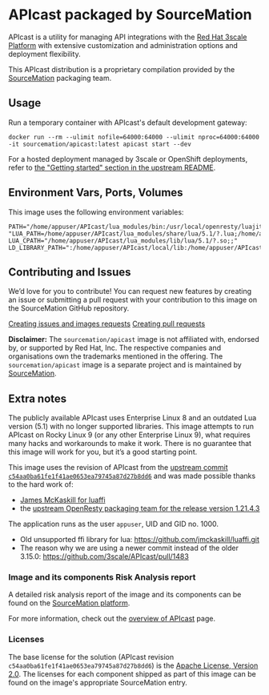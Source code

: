 # APIcast packaged by SourceMation

APIcast is a utility for managing API integrations with the [Red Hat 3scale
Platform](https://www.redhat.com/en/technologies/jboss-middleware/3scale) with
extensive customization and administration options and deployment flexibility.

This APIcast distribution is a proprietary compilation provided by the
[SourceMation](https://sourcemation.com) packaging team.

## Usage

Run a temporary container with APIcast's default development gateway:

```
docker run --rm --ulimit nofile=64000:64000 --ulimit nproc=64000:64000 -it sourcemation/apicast:latest apicast start --dev
```

For a hosted deployment managed by 3scale or OpenShift deployments, refer to
[the "Getting started" section in the upstream
README](https://github.com/3scale/APIcast/tree/c54aa0ba61fe1f41ae0653ea79745a87d27b8dd6?tab=readme-ov-file#getting-started).

## Environment Vars, Ports, Volumes

This image uses the following environment variables:

```
PATH="/home/appuser/APIcast/lua_modules/bin:/usr/local/openresty/luajit/bin/:/home/appuser/APIcast/bin:/usr/local/sbin:/usr/local/bin:/usr/sbin:/usr/bin:/sbin:/bin"
"LUA_PATH=/home/appuser/APIcast/lua_modules/share/lua/5.1/?.lua;/home/appuser/APIcast/lua_modules/bin/lua_modules/share/lua/5.1/?/init.lua;/usr/lib64/lua/5.1/?.lua;/usr/share/lua/5.1/?.lua"
LUA_CPATH="/home/appuser/APIcast/lua_modules/lib/lua/5.1/?.so;;"
LD_LIBRARY_PATH=":/home/appuser/APIcast/local/lib:/home/appuser/APIcast/lua_modules/lib"
```

## Contributing and Issues

We’d love for you to contribute! You can request new features by
creating an issue or submitting a pull request with your contribution to
this image on the SourceMation GitHub repository.

[Creating issues and images requests](https://github.com/SourceMation/images/issues/new/choose)
[Creating pull requests](https://github.com/SourceMation/images/compare)

**Disclaimer:** The `sourcemation/apicast` image is not affiliated with,
endorsed by, or supported by Red Hat, Inc. The respective companies and
organisations own the trademarks mentioned in the offering. The
`sourcemation/apicast` image is a separate project and is maintained by
[SourceMation](https://sourcemation.com).

## Extra notes

The publicly available APIcast uses Enterprise Linux 8 and an outdated Lua
version (5.1) with no longer supported libraries. This image attempts to run
APIcast on Rocky Linux 9 (or any other Enterprise Linux 9), what requires many
hacks and workarounds to make it work. There is no guarantee that this image
will work for you, but it’s a good starting point.

This image uses the revision of APIcast from the [upstream commit
`c54aa0ba61fe1f41ae0653ea79745a87d27b8dd6`](https://github.com/3scale/APIcast/tree/c54aa0ba61fe1f41ae0653ea79745a87d27b8dd6)
and was made possible thanks to the hard work of:

- [James McKaskill for luaffi](https://github.com/jmckaskill/luaffi.git)
- the [upstream OpenResty packaging team for the release version
  1.21.4.3](https://openresty.org/en/linux-packages.html)

The application runs as the user `appuser`, UID and GID no. 1000.

- Old unsupported ffi library for lua:
  https://github.com/jmckaskill/luaffi.git
- The reason why we are using a newer commit instead of the older 3.15.0:
  https://github.com/3scale/APIcast/pull/1483

### Image and its components Risk Analysis report

A detailed risk analysis report of the image and its components can be
found on the [SourceMation
platform](https://sourcemation.com).

For more information, check out the [overview of
APIcast](https://docs.redhat.com/en/documentation/red_hat_3scale_api_management/2.3/html/deployment_options/apicast-overview)
page.

### Licenses

The base license for the solution (APIcast revision
`c54aa0ba61fe1f41ae0653ea79745a87d27b8dd6`) is the [Apache License, Version
2.0](https://github.com/3scale/APIcast/blob/c54aa0ba61fe1f41ae0653ea79745a87d27b8dd6/LICENSE).
The licenses for each component shipped as part of this image can be found on
the image's appropriate SourceMation entry.
